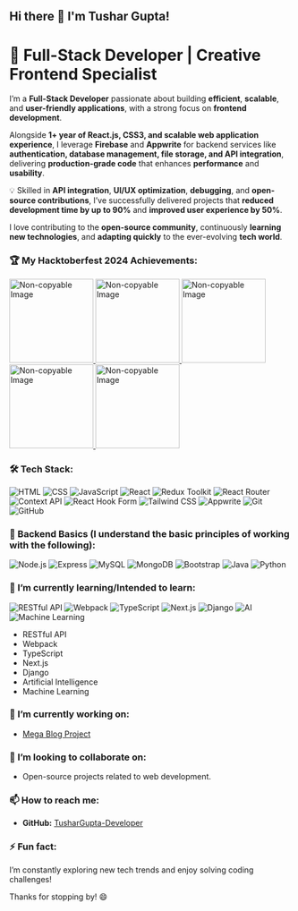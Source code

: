 ## Hi there 👋 I'm Tushar Gupta!  

# 🚀 Full-Stack Developer | Creative Frontend Specialist  

I’m a **Full-Stack Developer** passionate about building **efficient**, **scalable**, and **user-friendly applications**, with a strong focus on **frontend development**.  

Alongside **1+ year of React.js, CSS3, and scalable web application experience**, I leverage **Firebase** and **Appwrite** for backend services like **authentication, database management, file storage, and API integration**, delivering **production-grade code** that enhances **performance** and **usability**.  

💡 Skilled in **API integration**, **UI/UX optimization**, **debugging**, and **open-source contributions**, I’ve successfully delivered projects that **reduced development time by up to 90%** and **improved user experience by 50%**.  

I love contributing to the **open-source community**, continuously **learning new technologies**, and **adapting quickly** to the ever-evolving **tech world**.  


### 🏆 My Hacktoberfest 2024 Achievements:
<a href="https://www.holopin.io/hacktoberfest2024/userbadge/cm1rztplt108520cm6mobl4m7v" target="_blank">
  <img src="https://assets.holopin.io/hf2024levels/level0-sloth-code-0-0-0-0.webp" width="150" alt="Non-copyable Image" oncontextmenu="return false;" draggable="false" />
</a>

<a href="https://www.holopin.io/hacktoberfest2024/userbadge/cm2dkuufw23000cl8mwa515gp" target="_blank">
  <img src="https://assets.holopin.io/hf2024levels/level1-sloth-code-0-0-0-0.webp" width="150" alt="Non-copyable Image" oncontextmenu="return false;" draggable="false" />
</a>
<a href="https://www.holopin.io/hacktoberfest2024/userbadge/cm2eow80794080cl2bexupev6" target="_blank">
  <img src="https://assets.holopin.io/hf2024levels/level2-sloth-code-0-0-0-0.webp" width="150" alt="Non-copyable Image" oncontextmenu="return false;" draggable="false" />
</a>
<a href="https://www.holopin.io/hacktoberfest2024/userbadge/cm2jwhh8z23800cmfit05fr4g" target="_blank">
  <img src="https://assets.holopin.io/hf2024levels/level3-sloth-code-0-0-0-0.webp" width="150" alt="Non-copyable Image" oncontextmenu="return false;" draggable="false" />
</a>
<a href="https://www.holopin.io/hacktoberfest2024/userbadge/cm31nxp7o50580clgb2ycbyax" target="_blank">
  <img src="https://assets.holopin.io/hf2024levels/level4-sloth-code-0-0-0-0.webp" width="150" alt="Non-copyable Image" oncontextmenu="return false;" draggable="false" />
</a>

### 🛠️ Tech Stack:
![HTML](https://img.shields.io/badge/HTML-E34F26?style=for-the-badge&logo=html5&logoColor=white) 
![CSS](https://img.shields.io/badge/CSS-1572B6?style=for-the-badge&logo=css3&logoColor=white) 
![JavaScript](https://img.shields.io/badge/JavaScript-F7DF1E?style=for-the-badge&logo=javascript&logoColor=black) 
![React](https://img.shields.io/badge/React-61DAFB?style=for-the-badge&logo=react&logoColor=black) 
![Redux Toolkit](https://img.shields.io/badge/Redux_Toolkit-764ABC?style=for-the-badge&logo=redux&logoColor=white) 
![React Router](https://img.shields.io/badge/React_Router-CA4245?style=for-the-badge&logo=react-router&logoColor=white) 
![Context API](https://img.shields.io/badge/Context_API-61DAFB?style=for-the-badge&logo=react&logoColor=black) 
![React Hook Form](https://img.shields.io/badge/React_Hook_Form-ECF2FF?style=for-the-badge&logo=react&logoColor=black) 
![Tailwind CSS](https://img.shields.io/badge/Tailwind_CSS-38B2AC?style=for-the-badge&logo=tailwind-css&logoColor=white) 
![Appwrite](https://img.shields.io/badge/Appwrite-F02E65?style=for-the-badge&logo=appwrite&logoColor=white) 
![Git](https://img.shields.io/badge/Git-F05032?style=for-the-badge&logo=git&logoColor=white) 
![GitHub](https://img.shields.io/badge/GitHub-181717?style=for-the-badge&logo=github&logoColor=white)

### 🔧 Backend Basics (I understand the basic principles of working with the following):
![Node.js](https://img.shields.io/badge/Node.js-339933?style=for-the-badge&logo=nodedotjs&logoColor=white)
![Express](https://img.shields.io/badge/Express-000000?style=for-the-badge&logo=express&logoColor=white)
![MySQL](https://img.shields.io/badge/MySQL-4479A1?style=for-the-badge&logo=mysql&logoColor=white)
![MongoDB](https://img.shields.io/badge/MongoDB-47A248?style=for-the-badge&logo=mongodb&logoColor=white)
![Bootstrap](https://img.shields.io/badge/Bootstrap-563D7C?style=for-the-badge&logo=bootstrap&logoColor=white)
![Java](https://img.shields.io/badge/Java-D00000?style=for-the-badge&logo=java&logoColor=white)
![Python](https://img.shields.io/badge/Python-3776AB?style=for-the-badge&logo=python&logoColor=white)

### 🌱 I’m currently learning/Intended to learn:
![RESTful API](https://img.shields.io/badge/RESTful_API-5C5C5C?style=for-the-badge)
![Webpack](https://img.shields.io/badge/Webpack-8DD6F9?style=for-the-badge&logo=webpack&logoColor=black)
![TypeScript](https://img.shields.io/badge/TypeScript-007ACC?style=for-the-badge&logo=typescript&logoColor=white)
![Next.js](https://img.shields.io/badge/Next.js-000000?style=for-the-badge&logo=next.js&logoColor=white)
![Django](https://img.shields.io/badge/Django-092E20?style=for-the-badge&logo=django&logoColor=white)
![AI](https://img.shields.io/badge/AI-FFBF00?style=for-the-badge)
![Machine Learning](https://img.shields.io/badge/Machine_Learning-FF7F50?style=for-the-badge)

- RESTful API
- Webpack
- TypeScript
- Next.js
- Django
- Artificial Intelligence
- Machine Learning

### 🔭 I’m currently working on:
- [Mega Blog Project](https://github.com/TusharGupta-Developer/React.js/tree/main/11reduxToolkitTodo/reduxToolkitTodo)

### 👯 I’m looking to collaborate on:
- Open-source projects related to web development.

### 📫 How to reach me:
- **GitHub:** [TusharGupta-Developer](https://github.com/TusharGupta-Developer)

### ⚡ Fun fact:
I’m constantly exploring new tech trends and enjoy solving coding challenges!

Thanks for stopping by! 😄
